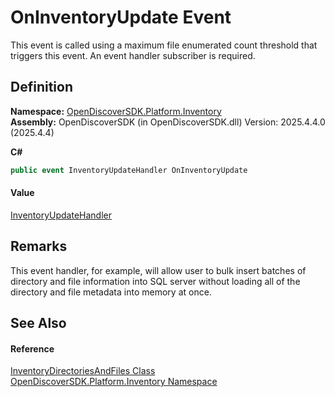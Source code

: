 # OnInventoryUpdate Event


This event is called using a maximum file enumerated count threshold that triggers this event. An event handler subscriber is required.



## Definition
**Namespace:** <a href="fceb3c92-0603-4791-1c2a-f2ddc12b6c3b">OpenDiscoverSDK.Platform.Inventory</a>  
**Assembly:** OpenDiscoverSDK (in OpenDiscoverSDK.dll) Version: 2025.4.4.0 (2025.4.4)

**C#**
``` C#
public event InventoryUpdateHandler OnInventoryUpdate
```



#### Value
<a href="bd0d2e23-0374-c3a7-a9bc-336b7a51ce94">InventoryUpdateHandler</a>

## Remarks
This event handler, for example, will allow user to bulk insert batches of directory and file information into SQL server without loading all of the directory and file metadata into memory at once.

## See Also


#### Reference
<a href="be954fff-89e8-8f18-8712-f35e5bd30420">InventoryDirectoriesAndFiles Class</a>  
<a href="fceb3c92-0603-4791-1c2a-f2ddc12b6c3b">OpenDiscoverSDK.Platform.Inventory Namespace</a>  
